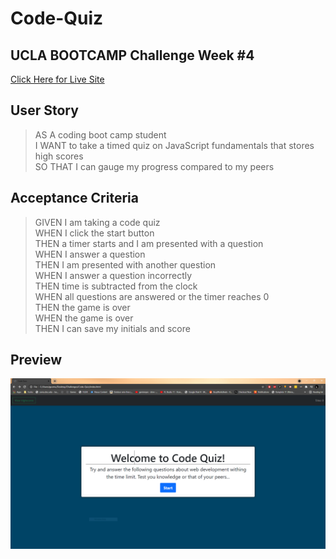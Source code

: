 # Code-Quiz

## UCLA BOOTCAMP Challenge Week #4
[Click Here for Live Site](https://teku-guy.github.io/code-quiz/)

## User Story

> AS A coding boot camp student <br>
I WANT to take a timed quiz on JavaScript fundamentals that stores high scores <br>
SO THAT I can gauge my progress compared to my peers <br>

## Acceptance Criteria

> GIVEN I am taking a code quiz <br>
WHEN I click the start button <br>
THEN a timer starts and I am presented with a question <br>
WHEN I answer a question <br>
THEN I am presented with another question <br>
WHEN I answer a question incorrectly <br>
THEN time is subtracted from the clock <br>
WHEN all questions are answered or the timer reaches 0 <br>
THEN the game is over <br>
WHEN the game is over <br>
THEN I can save my initials and score <br>

## Preview
![preview-image](./assets/img/prev-img.png)